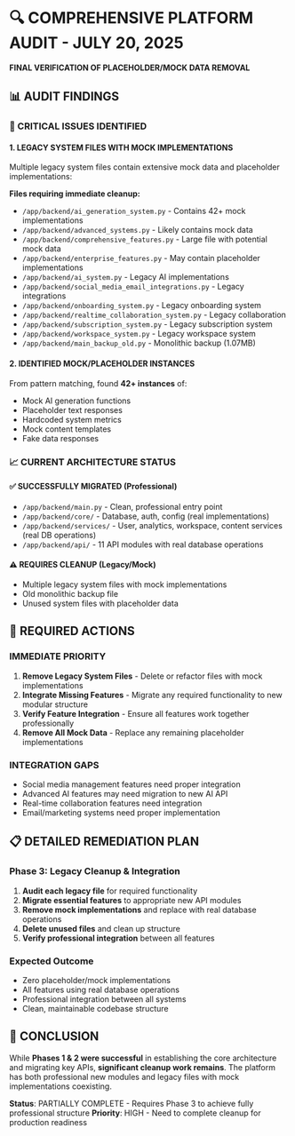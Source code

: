 # 🔍 COMPREHENSIVE PLATFORM AUDIT - JULY 20, 2025
**FINAL VERIFICATION OF PLACEHOLDER/MOCK DATA REMOVAL**

## 📊 AUDIT FINDINGS

### 🚨 CRITICAL ISSUES IDENTIFIED

#### 1. **LEGACY SYSTEM FILES WITH MOCK IMPLEMENTATIONS**
Multiple legacy system files contain extensive mock data and placeholder implementations:

**Files requiring immediate cleanup:**
- `/app/backend/ai_generation_system.py` - Contains 42+ mock implementations
- `/app/backend/advanced_systems.py` - Likely contains mock data
- `/app/backend/comprehensive_features.py` - Large file with potential mock data
- `/app/backend/enterprise_features.py` - May contain placeholder implementations
- `/app/backend/ai_system.py` - Legacy AI implementations
- `/app/backend/social_media_email_integrations.py` - Legacy integrations
- `/app/backend/onboarding_system.py` - Legacy onboarding system
- `/app/backend/realtime_collaboration_system.py` - Legacy collaboration
- `/app/backend/subscription_system.py` - Legacy subscription system
- `/app/backend/workspace_system.py` - Legacy workspace system
- `/app/backend/main_backup_old.py` - Monolithic backup (1.07MB)

#### 2. **IDENTIFIED MOCK/PLACEHOLDER INSTANCES**
From pattern matching, found **42+ instances** of:
- Mock AI generation functions
- Placeholder text responses
- Hardcoded system metrics
- Mock content templates
- Fake data responses

### 📈 CURRENT ARCHITECTURE STATUS

#### ✅ **SUCCESSFULLY MIGRATED (Professional)**
- `/app/backend/main.py` - Clean, professional entry point
- `/app/backend/core/` - Database, auth, config (real implementations)
- `/app/backend/services/` - User, analytics, workspace, content services (real DB operations)
- `/app/backend/api/` - 11 API modules with real database operations

#### ⚠️ **REQUIRES CLEANUP (Legacy/Mock)**
- Multiple legacy system files with mock implementations
- Old monolithic backup file
- Unused system files with placeholder data

## 🎯 **REQUIRED ACTIONS**

### **IMMEDIATE PRIORITY**
1. **Remove Legacy System Files** - Delete or refactor files with mock implementations
2. **Integrate Missing Features** - Migrate any required functionality to new modular structure
3. **Verify Feature Integration** - Ensure all features work together professionally
4. **Remove All Mock Data** - Replace any remaining placeholder implementations

### **INTEGRATION GAPS**
- Social media management features need proper integration
- Advanced AI features may need migration to new AI API
- Real-time collaboration features need integration
- Email/marketing systems need proper implementation

## 📋 **DETAILED REMEDIATION PLAN**

### **Phase 3: Legacy Cleanup & Integration**
1. **Audit each legacy file** for required functionality
2. **Migrate essential features** to appropriate new API modules
3. **Remove mock implementations** and replace with real database operations
4. **Delete unused files** and clean up structure
5. **Verify professional integration** between all features

### **Expected Outcome**
- Zero placeholder/mock implementations
- All features using real database operations
- Professional integration between all systems
- Clean, maintainable codebase structure

## 🏁 **CONCLUSION**

While **Phases 1 & 2 were successful** in establishing the core architecture and migrating key APIs, **significant cleanup work remains**. The platform has both professional new modules and legacy files with mock implementations coexisting.

**Status**: PARTIALLY COMPLETE - Requires Phase 3 to achieve fully professional structure
**Priority**: HIGH - Need to complete cleanup for production readiness